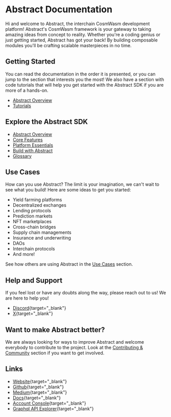# Abstract Documentation

Hi and welcome to Abstract, the interchain CosmWasm development platform! Abstract's CosmWasm framework is your gateway 
to taking amazing ideas from concept to reality. Whether you're a coding genius or just getting started, Abstract has got your back! By building composable modules you'll be crafting scalable masterpieces in no time.

## Getting Started

You can read the documentation in the order it is presented, or you can jump to the section that interests you the most! We 
also have a section with code tutorials that will help you get started with the Abstract SDK if you are more of a hands-on.

- [Abstract Overview](./1_abstract_platform_overview.md)
- [Tutorials](./10_tutorials.md)

## Explore the Abstract SDK

- [Abstract Overview](./1_abstract_platform_overview.md)
- [Core Features](./1_abstract_platform_overview.md)
- [Platform Essentials](./1_abstract_platform_overview.md)
- [Build with Abstract](./4_get_started/)
- [Glossary](./9_glossary.md)

## Use Cases

How can you use Abstract? The limit is your imagination, we can't wait to see what you build! Here are some ideas to get
you started:

- Yield farming platforms
- Decentralized exchanges
- Lending protocols
- Prediction markets
- NFT marketplaces
- Cross-chain bridges
- Supply chain managements
- Insurance and underwriting
- DAOs
- Interchain protocols
- And more!

See how others are using Abstract in the [Use Cases](./7_use_cases/index.md) section.

## Help and Support

If you feel lost or have any doubts along the way, please reach out to us! We are here to help you!

- [Discord](https://discord.com/invite/uch3Tq3aym){target="_blank"}
- [X](https://x.com/AbstractSDK){target="_blank"}

## Want to make Abstract better?

We are always looking for ways to improve Abstract and welcome everybody to contribute to the project. Look at the 
[Contributing & Community](./contributing.md) section if you want to get involved.

## Links

- [Website](https://abstract.money/){target="_blank"}
- [Github](https://github.com/AbstractSDK){target="_blank"}
- [Medium](https://medium.com/@abstractmoney){target="_blank"}
- [Docs](https://docs.abstract.money/){target="_blank"}
- [Account Console](https://app.abstract.money){target="_blank"}
- [Graphql API Explorer](https://api.abstract.money/){target="_blank"}